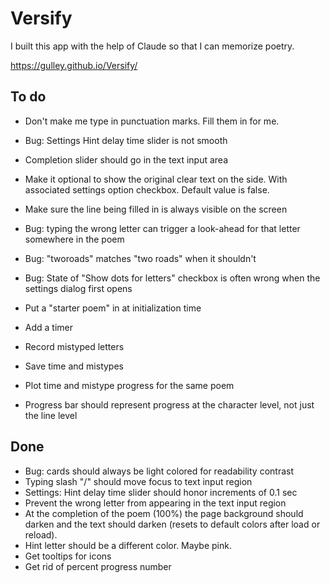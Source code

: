# Versify 

I built this app with the help of Claude so that I can memorize poetry.

https://gulley.github.io/Versify/

## To do
- Don't make me type in punctuation marks. Fill them in for me. 
- Bug: Settings Hint delay time slider is not smooth
- Completion slider should go in the text input area

- Make it optional to show the original clear text on the side. With associated settings option checkbox. Default value is false.
- Make sure the line being filled in is always visible on the screen
- Bug: typing the wrong letter can trigger a look-ahead for that letter somewhere in the poem
- Bug: "tworoads" matches "two roads" when it shouldn't
- Bug: State of "Show dots for letters" checkbox is often wrong when the settings dialog first opens
- Put a "starter poem" in at initialization time
- Add a timer
- Record mistyped letters
- Save time and mistypes
- Plot time and mistype progress for the same poem
- Progress bar should represent progress at the character level, not just the line level

## Done
- Bug: cards should always be light colored for readability contrast
- Typing slash "/" should move focus to text input region
- Settings: Hint delay time slider should honor increments of 0.1 sec
- Prevent the wrong letter from appearing in the text input region
- At the completion of the poem (100%) the page background should darken and the text should darken (resets to default colors after load or reload).
- Hint letter should be a different color. Maybe pink.
- Get tooltips for icons
- Get rid of percent progress number